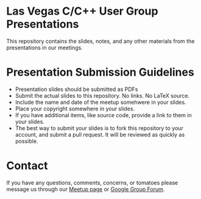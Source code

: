 Las Vegas C/C++ User Group Presentations
========================================
This repository contains the slides, notes, and any other materials from the
presentations in our meetings.

# Presentation Submission Guidelines
 * Presentation slides should be submitted as PDFs
 * Submit the actual slides to this repository. No links. No LaTeX source.
 * Include the name and date of the meetup somehwere in your slides.
 * Place your copyright somewhere in your slides.
 * If you have additional items, like source code, provide a link to them
   in your slides.
 * The best way to submit your slides is to fork this repository to
   your account, and submit a pull request. It will be reviewed as quickly
   as possible.

# Contact
If you have any questions, comments, concerns, or tomatoes please message us
through our [Meetup page](https://www.meetup.com/The-Las-Vegas-C-C-Meetup-Group/) or [Google Group Forum](https://groups.google.com/forum/#!forum/vegascpp).
